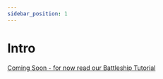 ```yaml
---
sidebar_position: 1
---
```


# Intro

[Coming Soon - for now read our Battleship Tutorial](/docs/tutorial-examples/battleship_rust_tutorial)